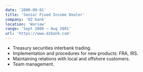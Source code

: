 ```yaml
---
date: '2000-09-01'
title: 'Senior Fixed Income Dealer'
company: 'DZ bank'
location: 'Warsaw'
range: 'Sept 2000 – Aug 2001'
url: 'https://www.dzbank.com'
---
```


- Treasury securities interbank trading.
- Implementation and procedures for new products: FRA, IRS.
- Maintaining relations with local and offshore customers.
- Team management.
